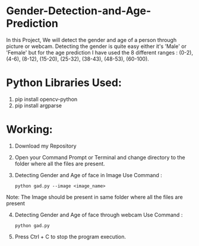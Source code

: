 # Gender-Detection-and-Age-Prediction

In this Project, We will detect the gender and age of a person through picture or webcam. Detecting the gender is quite easy either it's 'Male' or 'Female' but for the age prediction I have used the 8 different ranges : (0-2), (4-6), (8-12), (15-20), (25-32), (38-43), (48-53), (60-100).

# Python Libraries Used:
1. pip install opencv-python
2. pip install argparse

# Working:
1. Download my Repository

2. Open your Command Prompt or Terminal and change directory to the folder where all the files are present.

3. Detecting Gender and Age of face in Image Use Command :

       python gad.py --image <image_name>
       
Note: The Image should be present in same folder where all the files are present

4. Detecting Gender and Age of face through webcam Use Command :

       python gad.py
      
5. Press Ctrl + C to stop the program execution.

